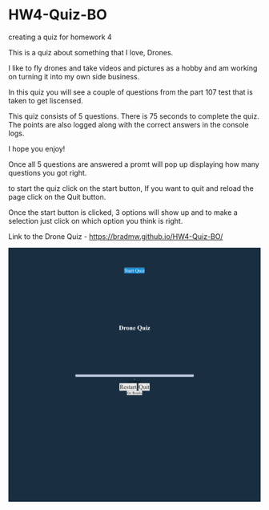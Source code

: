 # HW4-Quiz-BO
creating a quiz for homework 4


This is a quiz about something that I love, Drones.

I like to fly drones and take videos and pictures as a hobby and am working on turning it into my own side business. 

In this quiz you will see a couple of questions from the part 107 test that is taken to get liscensed. 

This quiz consists of 5 questions. There is 75 seconds to complete the quiz. The points are also logged along with the correct answers in the console logs.

I hope you enjoy!

Once all 5 questions are answered a promt will pop up displaying how many questions you got right.

to start the quiz click on the start button, If you want to quit and reload the page click on the Quit button.

Once the start button is clicked, 3 options will show up and to make a selection just click on which option you think is right.



Link to the Drone Quiz -
https://bradmw.github.io/HW4-Quiz-BO/

![Homework-4-Drone-Quiz](HW4-Quiz.png)







